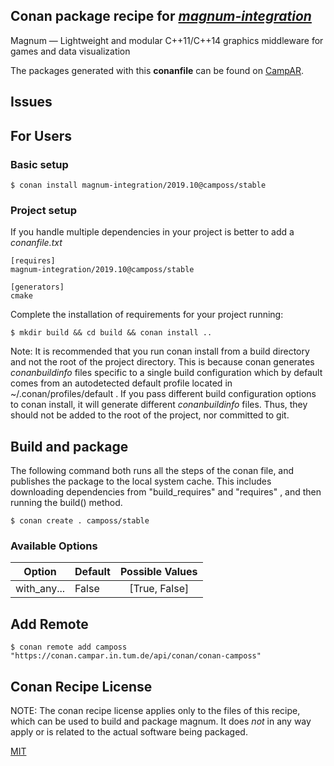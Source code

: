 ## Conan package recipe for [*magnum-integration*](https://magnum.graphics)

Magnum — Lightweight and modular C++11/C++14                     graphics middleware for games and data visualization

The packages generated with this **conanfile** can be found on [CampAR](https://conan.campar.in.tum.de/artifactory/webapp/#/home).


## Issues

## For Users

### Basic setup

    $ conan install magnum-integration/2019.10@camposs/stable

### Project setup

If you handle multiple dependencies in your project is better to add a *conanfile.txt*

    [requires]
    magnum-integration/2019.10@camposs/stable

    [generators]
    cmake

Complete the installation of requirements for your project running:

    $ mkdir build && cd build && conan install ..

Note: It is recommended that you run conan install from a build directory and not the root of the project directory.  This is because conan generates *conanbuildinfo* files specific to a single build configuration which by default comes from an autodetected default profile located in ~/.conan/profiles/default .  If you pass different build configuration options to conan install, it will generate different *conanbuildinfo* files.  Thus, they should not be added to the root of the project, nor committed to git.


## Build and package

The following command both runs all the steps of the conan file, and publishes the package to the local system cache.  This includes downloading dependencies from "build_requires" and "requires" , and then running the build() method.

    $ conan create . camposs/stable


### Available Options
| Option        | Default | Possible Values  |
| ------------- |:----------------- |:------------:|
| with_any...   | False |  [True, False] |


## Add Remote

    $ conan remote add camposs "https://conan.campar.in.tum.de/api/conan/conan-camposs"


## Conan Recipe License

NOTE: The conan recipe license applies only to the files of this recipe, which can be used to build and package magnum.
It does *not* in any way apply or is related to the actual software being packaged.

[MIT](https://github.com/ulricheck/conan-corrade/blob/stable/2018.10/LICENSE.md)
